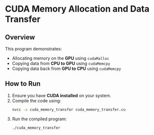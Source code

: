 # CUDA Memory Allocation and Data Transfer

## Overview

This program demonstrates:
- Allocating memory on the **GPU** using `cudaMalloc`
- Copying data from **CPU to GPU** using `cudaMemcpy`
- Copying data back from **GPU to CPU** using `cudaMemcpy`

## How to Run

1. Ensure you have **CUDA installed** on your system.
2. Compile the code using:
   ```sh
   nvcc -o cuda_memory_transfer cuda_memory_transfer.cu

3. Run the compiled program:
   ```sh
   ./cuda_memory_transfer
